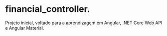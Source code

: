 # financial_controller.

Projeto inicial, voltado para a aprendizagem em Angular, .NET Core Web API e Angular Material.
